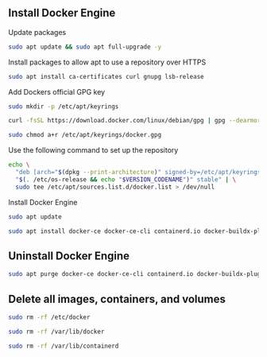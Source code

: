 ## Install Docker Engine

Update packages

```bash
sudo apt update && sudo apt full-upgrade -y
```

Install packages to allow apt to use a repository over HTTPS

```bash
sudo apt install ca-certificates curl gnupg lsb-release
```

Add Dockers official GPG key

```bash
sudo mkdir -p /etc/apt/keyrings
```

```bash
curl -fsSL https://download.docker.com/linux/debian/gpg | gpg --dearmor -o /etc/apt/keyrings/docker.gpg
```

```bash
sudo chmod a+r /etc/apt/keyrings/docker.gpg
```

Use the following command to set up the repository

```bash
echo \
  "deb [arch="$(dpkg --print-architecture)" signed-by=/etc/apt/keyrings/docker.gpg] https://download.docker.com/linux/debian \
  "$(. /etc/os-release && echo "$VERSION_CODENAME")" stable" | \
  sudo tee /etc/apt/sources.list.d/docker.list > /dev/null
```

Install Docker Engine

```bash
sudo apt update
```

```bash
sudo apt install docker-ce docker-ce-cli containerd.io docker-buildx-plugin docker-compose-plugin
```
## Uninstall Docker Engine

```bash
sudo apt purge docker-ce docker-ce-cli containerd.io docker-buildx-plugin docker-compose-plugin
```

## Delete all images, containers, and volumes

```bash
sudo rm -rf /etc/docker
```

```bash
sudo rm -rf /var/lib/docker
```

```bash
sudo rm -rf /var/lib/containerd
```